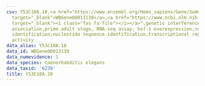 ```yaml
---
csv: Y53C10A.10,<a href="https://www.ensembl.org/Homo_sapiens/Gene/Summary?db=core;g=WBGene00013138"
  target="_blank">WBGene00013138</a>,<a href="https://www.ncbi.nlm.nih.gov/pubmed/30894454"
  target="_blank"><i class="fas fa-file"></i></a>",genetic interference,functional
  association,prime adult stage, RNA-seq assay, hsf-1 overexpression,nucleotide sequence
  identification,nucleotide sequence identification,transcriptional regulation,up-regulates
  activity
data_alias: Y53C10A.10
data_id: WBGene00013138
data_numevidence: 1
data_species: Caenorhabditis elegans
data_taxid: '6239'
title: Y53C10A.10
---
```

